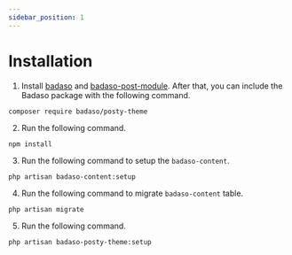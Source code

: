```yaml
---
sidebar_position: 1
---
```


# Installation

1. Install [badaso](https://github.com/uasoft-indonesia/badaso) and [badaso-post-module](https://github.com/uasoft-indonesia/badaso-post-module). After that, you can include the Badaso package with the following command.

```
composer require badaso/posty-theme
```

2. Run the following command.
```
npm install
```

3. Run the following command to setup the `badaso-content`.

```
php artisan badaso-content:setup
```

4. Run the following command to migrate `badaso-content` table.

```
php artisan migrate
```

5. Run the following command.

```
php artisan badaso-posty-theme:setup
```

